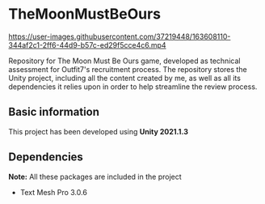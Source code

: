 # TheMoonMustBeOurs





https://user-images.githubusercontent.com/37219448/163608110-344af2c1-2ff6-44d9-b57c-ed29f5cce4c6.mp4





Repository for The Moon Must Be Ours game, developed as technical assessment for Outfit7's recruitment process. The repository stores the Unity project, including all the content created by me, as well as all its dependencies it relies upon in order to help streamline the review process.

## Basic information

This project has been developed using **Unity 2021.1.3**

## Dependencies

**Note:** All these packages are included in the project

* Text Mesh Pro 3.0.6

